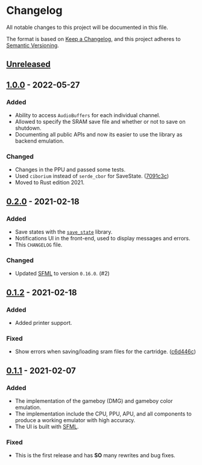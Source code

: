 # Changelog
All notable changes to this project will be documented in this file.

The format is based on [Keep a Changelog](https://keepachangelog.com/en/1.0.0/),
and this project adheres to [Semantic Versioning](https://semver.org/spec/v2.0.0.html).

## [Unreleased]

## [1.0.0] - 2022-05-27
### Added
- Ability to access `AudioBuffers` for each individual channel.
- Allowed to specify the SRAM save file and whether or not to save on shutdown.
- Documenting all public APIs and now its easier to use the library as backend emulation.

### Changed
- Changes in the PPU and passed some tests.
- Used `ciborium` instead of `serde_cbor` for SaveState. ([7091c3c])
- Moved to Rust edition 2021.

## [0.2.0] - 2021-02-18
### Added
- Save states with the [`save_state`](./save_state) library.
- Notifications UI in the front-end, used to display messages and errors.
- This `CHANGELOG` file.

### Changed
- Updated [SFML] to version `0.16.0`. (#2)

## [0.1.2] - 2021-02-18
### Added
- Added printer support.

### Fixed
- Show errors when saving/loading sram files for the cartridge. ([c6d446c])

## [0.1.1] - 2021-02-07
### Added
- The implementation of the gameboy (DMG) and gameboy color emulation.
- The implementation include the CPU, PPU, APU, and all components to produce
  a working emulator with high accuracy.
- The UI is built with [SFML].

### Fixed
- This is the first release and has **SO** many rewrites and bug fixes.

[Unreleased]: https://github.com/Amjad50/mizu/compare/v1.0.0...HEAD
[1.0.0]: https://github.com/Amjad50/mizu/compare/v0.2.0...v1.0.0
[0.2.0]: https://github.com/Amjad50/mizu/compare/v0.1.2...v0.2.0
[0.1.2]: https://github.com/Amjad50/mizu/compare/v0.1.1...v0.1.2
[0.1.1]: https://github.com/Amjad50/mizu/compare/d3539ab...v0.1.1

[c6d446c]: https://github.com/Amjad50/mizu/commit/c6d446c 
[7091c3c]: https://github.com/Amjad50/mizu/commit/7091c3c

[SFML]: https://www.sfml-dev.org/

